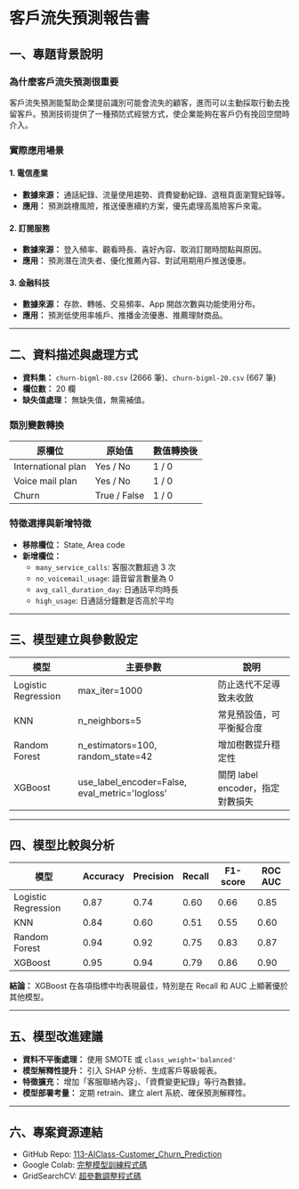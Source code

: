 # 客戶流失預測報告書

## 一、專題背景說明

### 為什麼客戶流失預測很重要
客戶流失預測能幫助企業提前識別可能會流失的顧客，進而可以主動採取行動去挽留客戶。預測技術提供了一種預防式經營方式，使企業能夠在客戶仍有挽回空間時介入。

### 實際應用場景

#### 1. 電信產業
- **數據來源：** 通話紀錄、流量使用趨勢、資費變動紀錄、退租頁面瀏覽紀錄等。
- **應用：** 預測跳槽風險，推送優惠續約方案，優先處理高風險客戶來電。

#### 2. 訂閱服務
- **數據來源：** 登入頻率、觀看時長、喜好內容、取消訂閱時間點與原因。
- **應用：** 預測潛在流失者、優化推薦內容、對試用期用戶推送優惠。

#### 3. 金融科技
- **數據來源：** 存款、轉帳、交易頻率、App 開啟次數與功能使用分布。
- **應用：** 預測低使用率帳戶、推播金流優惠、推薦理財商品。

---

## 二、資料描述與處理方式

- **資料集：** `churn-bigml-80.csv` (2666 筆)、`churn-bigml-20.csv` (667 筆)
- **欄位數：** 20 欄
- **缺失值處理：** 無缺失值，無需補值。

### 類別變數轉換
| 原欄位 | 原始值 | 數值轉換後 |
| ------ | ------ | -------- |
| International plan | Yes / No | 1 / 0 |
| Voice mail plan | Yes / No | 1 / 0 |
| Churn | True / False | 1 / 0 |

### 特徵選擇與新增特徵
- **移除欄位：** State, Area code
- **新增欄位：**
  - `many_service_calls`: 客服次數超過 3 次
  - `no_voicemail_usage`: 語音留言數量為 0
  - `avg_call_duration_day`: 日通話平均時長
  - `high_usage`: 日通話分鐘數是否高於平均

---

## 三、模型建立與參數設定

| 模型 | 主要參數 | 說明 |
| ---- | -------- | ---- |
| Logistic Regression | max_iter=1000 | 防止迭代不足導致未收斂 |
| KNN | n_neighbors=5 | 常見預設值，可平衡擬合度 |
| Random Forest | n_estimators=100, random_state=42 | 增加樹數提升穩定性 |
| XGBoost | use_label_encoder=False, eval_metric='logloss' | 關閉 label encoder，指定對數損失 |

---

## 四、模型比較與分析

| 模型 | Accuracy | Precision | Recall | F1-score | ROC AUC |
| ---- | -------- | --------- | ------ | -------- | ------- |
| Logistic Regression | 0.87 | 0.74 | 0.60 | 0.66 | 0.85 |
| KNN | 0.84 | 0.60 | 0.51 | 0.55 | 0.60 |
| Random Forest | 0.94 | 0.92 | 0.75 | 0.83 | 0.87 |
| XGBoost | 0.95 | 0.94 | 0.79 | 0.86 | 0.90 |

**結論：** XGBoost 在各項指標中均表現最佳，特別是在 Recall 和 AUC 上顯著優於其他模型。

---

## 五、模型改進建議

- **資料不平衡處理：** 使用 SMOTE 或 `class_weight='balanced'`
- **模型解釋性提升：** 引入 SHAP 分析、生成客戶等級報表。
- **特徵擴充：** 增加「客服聯絡內容」、「資費變更紀錄」等行為數據。
- **模型部署考量：** 定期 retrain、建立 alert 系統、確保預測解釋性。

---

## 六、專案資源連結

- GitHub Repo: [113-AIClass-Customer_Churn_Prediction](https://github.com/meminn422/113-AIClass-Customer-_Churn_Prediction)
- Google Colab: [完整模型訓練程式碼](https://drive.google.com/file/d/1WUCK0DkmD7gosCeTKV6BxV3yLo0zukix/view?usp=sharing)
- GridSearchCV: [超參數調整程式碼](https://colab.research.google.com/drive/1s0YHZYMCGiUua165rojGPLVUNniCd6fR?usp=sharing)
